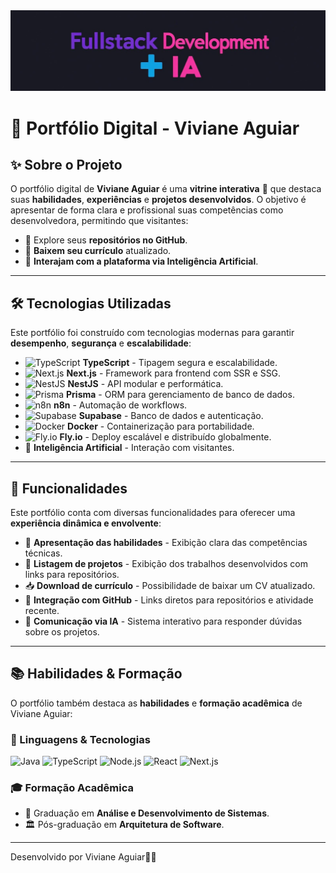 <img src="/core/img/fullstack+ia.jpg">

# 🚀 Portfólio Digital - Viviane Aguiar

## ✨ Sobre o Projeto
O portfólio digital de **Viviane Aguiar** é uma **vitrine interativa** 🎨 que destaca suas **habilidades**, **experiências** e **projetos desenvolvidos**. O objetivo é apresentar de forma clara e profissional suas competências como desenvolvedora, permitindo que visitantes:
- 🔗 Explore seus **repositórios no GitHub**.
- 📄 **Baixem seu currículo** atualizado.
- 🤖 **Interajam com a plataforma via Inteligência Artificial**.

---

## 🛠️ Tecnologias Utilizadas
Este portfólio foi construído com tecnologias modernas para garantir **desempenho**, **segurança** e **escalabilidade**:
- ![TypeScript](https://img.shields.io/badge/TypeScript-007ACC?style=for-the-badge&logo=typescript&logoColor=white) **TypeScript** - Tipagem segura e escalabilidade.
- ![Next.js](https://img.shields.io/badge/Next.js-000000?style=for-the-badge&logo=nextdotjs&logoColor=white) **Next.js** - Framework para frontend com SSR e SSG.
- ![NestJS](https://img.shields.io/badge/NestJS-E0234E?style=for-the-badge&logo=nestjs&logoColor=white) **NestJS** - API modular e performática.
- ![Prisma](https://img.shields.io/badge/Prisma-2D3748?style=for-the-badge&logo=prisma&logoColor=white) **Prisma** - ORM para gerenciamento de banco de dados.
- ![n8n](https://img.shields.io/badge/n8n-FF6D00?style=for-the-badge&logo=n8n&logoColor=white) **n8n** - Automação de workflows.
- ![Supabase](https://img.shields.io/badge/Supabase-3ECF8E?style=for-the-badge&logo=supabase&logoColor=white) **Supabase** - Banco de dados e autenticação.
- ![Docker](https://img.shields.io/badge/Docker-2496ED?style=for-the-badge&logo=docker&logoColor=white) **Docker** - Containerização para portabilidade.
- ![Fly.io](https://img.shields.io/badge/Fly.io-000000?style=for-the-badge&logo=flydotio&logoColor=white) **Fly.io** - Deploy escalável e distribuído globalmente.
- 🤖 **Inteligência Artificial** - Interação com visitantes.

---

## 🎯 Funcionalidades
Este portfólio conta com diversas funcionalidades para oferecer uma **experiência dinâmica e envolvente**:
- 📌 **Apresentação das habilidades** - Exibição clara das competências técnicas.
- 📂 **Listagem de projetos** - Exibição dos trabalhos desenvolvidos com links para repositórios.
- 📥 **Download de currículo** - Possibilidade de baixar um CV atualizado.
- 🔗 **Integração com GitHub** - Links diretos para repositórios e atividade recente.
- 💬 **Comunicação via IA** - Sistema interativo para responder dúvidas sobre os projetos.

---

## 📚 Habilidades & Formação
O portfólio também destaca as **habilidades** e **formação acadêmica** de Viviane Aguiar:

### 🔹 Linguagens & Tecnologias  
<p align="left">
  <img src="https://img.shields.io/badge/Java-007396?style=for-the-badge&logo=java&logoColor=white" alt="Java" />
  <img src="https://img.shields.io/badge/TypeScript-007ACC?style=for-the-badge&logo=typescript&logoColor=white" alt="TypeScript" />
  <img src="https://img.shields.io/badge/Node.js-339933?style=for-the-badge&logo=nodedotjs&logoColor=white" alt="Node.js" />
  <img src="https://img.shields.io/badge/React-61DAFB?style=for-the-badge&logo=react&logoColor=white" alt="React" />
  <img src="https://img.shields.io/badge/Next.js-000000?style=for-the-badge&logo=nextdotjs&logoColor=white" alt="Next.js" />
</p>

### 🎓 Formação Acadêmica
- 📖 Graduação em **Análise e Desenvolvimento de Sistemas**.
- 🏛️ Pós-graduação em **Arquitetura de Software**.

---

Desenvolvido por Viviane Aguiar🦋⚓



